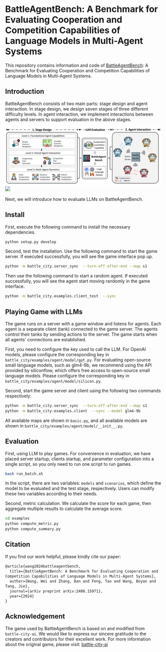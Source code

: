 # BattleAgentBench: A Benchmark for Evaluating Cooperation and Competition Capabilities of Language Models in Multi-Agent Systems

This repository contains information and code of [BattleAgentBench](https://arxiv.org/abs/2408.15971): A Benchmark for Evaluating Cooperation and Competition Capabilities of Language Models in Multi-Agent Systems.

## Introduction

BattleAgentBench consists of two main parts: stage design and agent interaction. In stage design, we design seven stages of three different difficulty levels. In agent interaction, we implement interactions between agents and servers to support evaluation in the above stages.

![](./images/methodv3.png)
![](./images/game2.png)

Next, we will introduce how to evaluate LLMs on BattleAgentBench.

## Install

First, execute the following command to install the necessary dependencies.

```sh
python setup.py develop
```

Second, test the installation. Use the following command to start the game server. If executed successfully, you will see the game interface pop up.

```sh
python -m battle_city.server_sync  --turn-off-after-end --map s1
```

Then use the following command to start a random agent. If executed successfully, you will see the agent start moving randomly in the game interface.

```sh
python -m battle_city.examples.client_test  --sync
```

## Playing Game with LLMs

The game runs on a server with a game window and listens for agents. Each agent is a separate client (tank) connected to the game server. The agents control their tanks by sending actions to the server. The game starts when all agents' connections are established.

First, you need to configure the key used to call the LLM. For OpenAI models, please configure the corresponding key in `battle_city/examples/agent/model/gpt.py`. For evaluating open-source small language models, such as glm4-9b, we recommend using the API provided by siliconflow, which offers free access to open-source small language models. Please configure the corresponding key in `battle_city/examples/agent/model/silicon.py`.

Second, start the game server and client using the following two commands respectively:

```sh
python -m battle_city.server_sync  --turn-off-after-end --map s1
python -m battle_city.examples.client  --sync --model glm4-9b
```

All available maps are shown in `basic.py`, and all available models are shown in `battle_city/examples/agent/model/__init__.py`.

## Evaluation

First, using LLM to play games. For convenience in evaluation, we have placed server startup, clients startup, and parameter configuration into a single script, so you only need to run one script to run games.

```sh
bash run_batch.sh
```

In the script, there are two variables: `models` and `scenarios`, which define the model to be evaluated and the test stage, respectively. Users can modify these two variables according to their needs.

Second, metric calculation. We calculate the score for each game, then aggregate multiple results to calculate the average score.

```sh
cd examples
python compute_metric.py
python compute_summary.py
```

## Citation

If you find our work helpful, please kindly cite our paper:

```
@article{wang2024battleagentbench,
  title={BattleAgentBench: A Benchmark for Evaluating Cooperation and Competition Capabilities of Language Models in Multi-Agent Systems},
  author={Wang, Wei and Zhang, Dan and Feng, Tao and Wang, Boyan and Tang, Jie},
  journal={arXiv preprint arXiv:2408.15971},
  year={2024}
}
```

## Acknowledgement

The game used by BattleAgentBench is based on and modified from `battle-city-ai`. We would like to express our sincere gratitude to the creators and contributors for their excellent work. For more information about the original game, please visit: [battle-city-ai](https://github.com/firemark/battle-city-ai)
